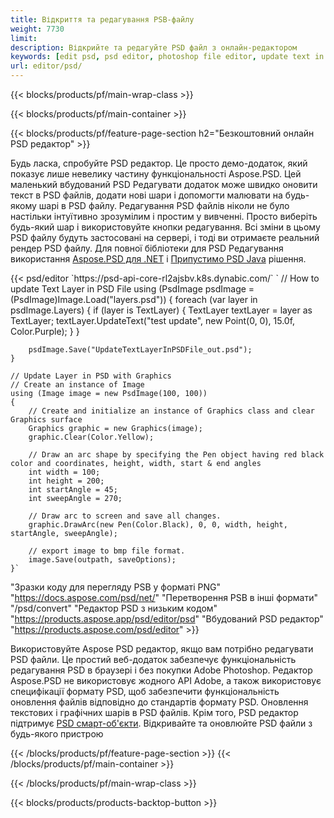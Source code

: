 ```yaml
---
title: Відкриття та редагування PSB-файлу
weight: 7730
limit: 
description: Відкрийте та редагуйте PSD файл з онлайн-редактором
keywords: [edit psd, psd editor, photoshop file editor, update text in psd, update psd, open psd, update text in psd]
url: editor/psd/
---
```


{{< blocks/products/pf/main-wrap-class >}}

{{< blocks/products/pf/main-container >}}

{{< blocks/products/pf/feature-page-section h2="Безкоштовний онлайн PSD редактор" >}}
<p>Будь ласка, спробуйте PSD редактор. Це просто демо-додаток, який показує лише невелику частину функціональності Aspose.PSD. Цей маленький вбудований PSD Редагувати додаток може швидко оновити текст в PSD файлів, додати нові шари і допомогти малювати на будь-якому шарі в PSD файлу. Редагування PSD файлів ніколи не було настільки інтуїтивно зрозумілим і простим у вивченні. Просто виберіть будь-який шар і використовуйте кнопки редагування. Всі зміни в цьому PSD файлу будуть застосовані на сервері, і тоді ви отримаєте реальний рендер PSD файлу. Для повної бібліотеки для PSD Редагування використання <a href="/psd/{{< lang-code >}}net">Aspose.PSD для .NET</a> і <a href="/psd/{{< lang-code >}}java">Припустимо PSD Java</a> рішення. </p>
{{< psd/editor `https://psd-api-core-rl2ajsbv.k8s.dynabic.com/` 
`	// How to update Text Layer in PSD File
	using (PsdImage psdImage = (PsdImage)Image.Load("layers.psd"))
  	{
		foreach (var layer in psdImage.Layers)
		{
			if (layer is TextLayer)
			{
				TextLayer textLayer = layer as TextLayer;
				textLayer.UpdateText("test update", new Point(0, 0), 15.0f, Color.Purple);
			}
		}

		psdImage.Save("UpdateTextLayerInPSDFile_out.psd");
	}
	
	// Update Layer in PSD with Graphics
	// Create an instance of Image
	using (Image image = new PsdImage(100, 100))
	{
		// Create and initialize an instance of Graphics class and clear Graphics surface
		Graphics graphic = new Graphics(image);
		graphic.Clear(Color.Yellow);

		// Draw an arc shape by specifying the Pen object having red black color and coordinates, height, width, start & end angles                 
		int width = 100;
		int height = 200;
		int startAngle = 45;
		int sweepAngle = 270;

		// Draw arc to screen and save all changes.
		graphic.DrawArc(new Pen(Color.Black), 0, 0, width, height, startAngle, sweepAngle);

		// export image to bmp file format.
		image.Save(outpath, saveOptions);
	}` 
"Зразки коду для перегляду PSB у форматі PNG"  "https://docs.aspose.com/psd/net/" 
"Перетворення PSB в інші формати"  "/psd/convert" 
"Редактор PSD з низьким кодом" "https://products.aspose.app/psd/editor/psd" 
"Вбудований PSD редактор" "https://products.aspose.com/psd/editor" >}}
<p>Використовуйте Aspose PSD редактор, якщо вам потрібно редагувати PSD файли. Це простий веб-додаток забезпечує функціональність редагування PSD в браузері і без покупки Adobe Photoshop. Редактор Aspose.PSD не використовує жодного API Adobe, а також використовує специфікації формату PSD, щоб забезпечити функціональність оновлення файлів відповідно до стандартів формату PSD. Оновлення текстових і графічних шарів в PSD файлів. Крім того, PSD редактор підтримує <a href="https://reference.aspose.com/psd/net/aspose.psd.fileformats.psd.layers.smartobjects/smartobjectlayer/">PSD смарт-об'єкти</a>. Відкривайте та оновлюйте PSD файли з будь-якого пристрою</p>

{{< /blocks/products/pf/feature-page-section >}}
{{< /blocks/products/pf/main-container >}}


{{< /blocks/products/pf/main-wrap-class >}}

{{< blocks/products/products-backtop-button >}}
